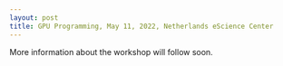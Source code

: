 ```yaml
---
layout: post
title: GPU Programming, May 11, 2022, Netherlands eScience Center
---
```

More information about the workshop will follow soon.
